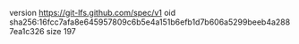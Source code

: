 version https://git-lfs.github.com/spec/v1
oid sha256:16fcc7afa8e645957809c6b5e4a151b6efb1d7b606a5299beeb4a2887ea1c326
size 197
